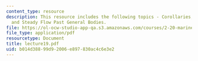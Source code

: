 ```yaml
---
content_type: resource
description: This resource includes the following topics - Corollaries, Model Testing,
  and Steady Flow Past General Bodies.
file: https://ol-ocw-studio-app-qa.s3.amazonaws.com/courses/2-20-marine-hydrodynamics-13-021-spring-2005/b014d38899d92006e897830ac4c6e3e2_lecture19.pdf
file_type: application/pdf
resourcetype: Document
title: lecture19.pdf
uid: b014d388-99d9-2006-e897-830ac4c6e3e2
---
```

